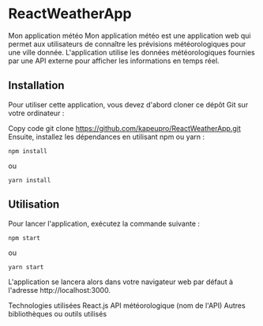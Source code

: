 # ReactWeatherApp
Mon application météo
Mon application météo est une application web qui permet aux utilisateurs de connaître les prévisions météorologiques pour une ville donnée. L'application utilise les données météorologiques fournies par une API externe pour afficher les informations en temps réel.

## Installation
Pour utiliser cette application, vous devez d'abord cloner ce dépôt Git sur votre ordinateur :

Copy code
git clone https://github.com/kapeupro/ReactWeatherApp.git
Ensuite, installez les dépendances en utilisant npm ou yarn :

```
npm install
```

ou

```
yarn install
```

## Utilisation
Pour lancer l'application, exécutez la commande suivante :

```
npm start
```
ou
```
yarn start
```

L'application se lancera alors dans votre navigateur web par défaut à l'adresse http://localhost:3000.

Technologies utilisées
React.js
API météorologique (nom de l'API)
Autres bibliothèques ou outils utilisés
